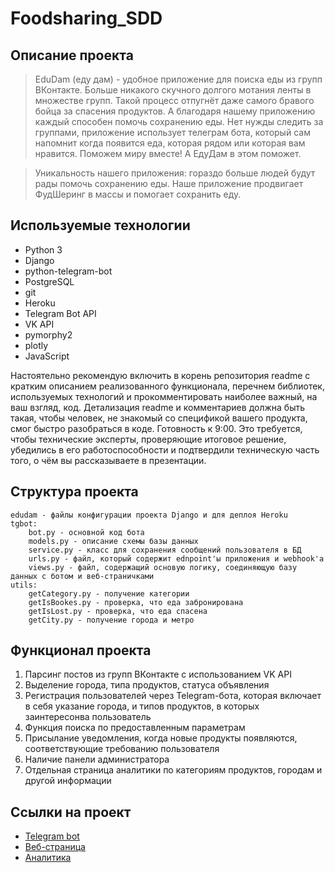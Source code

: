 # Foodsharing_SDD


## Описание проекта

>EduDam (еду дам) - удобное приложение для поиска еды из групп ВКонтакте. Больше никакого скучного долгого мотания ленты в множестве групп. Такой процесс отпугнёт даже самого бравого бойца за спасения продуктов. А благодаря нашему приложению каждый способен помочь сохранению еды. Нет нужды следить за группами, приложение использует телеграм бота, который сам напомнит когда появится еда, которая рядом или которая вам нравится. Поможем миру вместе! А ЕдуДам в этом поможет.

>Уникальность нашего приложения: гораздо больше людей будут рады помочь сохранению еды. Наше приложение продвигает ФудШеринг в массы и помогает сохранить еду.

## Используемые технологии
- Python 3
- Django 
- python-telegram-bot 
- PostgreSQL 
- git 
- Heroku 
- Telegram Bot API 
- VK API 
- pymorphy2 
- plotly 
- JavaScript


 Настоятельно рекомендую включить в корень репозитория readme с кратким описанием реализованного функционала, перечнем библиотек, используемых технологий и прокомментировать наиболее важный, на ваш взгляд, код. Детализация readme и комментариев должна быть такая, чтобы человек, не знакомый со спецификой вашего продукта, смог быстро разобраться в коде. 
Готовность к 9:00. Это требуется, чтобы технические эксперты, проверяющие итоговое решение, убедились в его работоспособности и подтвердили техническую часть того, о чём вы рассказываете в презентации.

## Структура проекта

```
edudam - файлы конфигурации проекта Django и для деплоя Heroku
tgbot:
    bot.py - основной код бота
    models.py - описание схемы базы данных
    service.py - класс для сохранения сообщений пользователя в БД
    urls.py - файл, который содержит ednpoint'ы приложения и webhook'а
    views.py - файл, содержащий основую логику, соединяющую базу данных с ботом и веб-страничками
utils:
    getCategory.py - получение категории
    getIsBookes.py - проверка, что еда забронирована
    getIsLost.py - проверка, что еда спасена
    getCity.py - получение города и метро
```

## Функционал проекта
1. Парсинг постов из групп ВКонтакте с использованием VK API
2. Выделение города, типа продуктов, статуса объявления
3. Регистрация пользователей через Telegram-бота, которая включает в себя указание города, и типов продуктов, в которых заинтересонва пользователь
4. Функция поиска по предоставленным параметрам
5. Присылание уведомления, когда новые продукты появляются, соответствующие требованию пользователя
6. Наличие панели администратора
7. Отдельная страница аналитики по категориям продуктов, городам и другой информации


## Ссылки на проект

* [Telegram bot](https://www.example.com)
* [Веб-страница](https://edudam.herokuapp.com/)
* [Аналитика](http://edudam.herokuapp.com/analytic)

